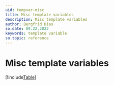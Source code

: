 ```yaml
---
uid: tempvar-misc
title: Misc template variables
description: Misc template variables
author: Bergfrid Dias
so.date: 09.22.2022
keywords: template variable
so.topic: reference
---
```


# Misc template variables

[!include[Table](../../../../../common/includes/variable/table-misc.md)]
